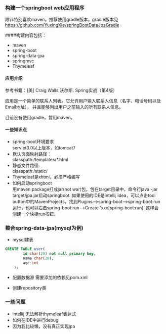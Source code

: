 ### 构建一个springboot web应用程序
除非特别喜欢maven，推荐使用gradle版本，gradle版本见 https://github.com/YuxingXie/springBootDataJpaGradle

####构建内容包括：
- maven
- spring-boot 
- spring-data-jpa  
- springmvc
- Thymeleaf
#### 应用介绍 ####  
参考书籍：[美] Craig Walls 沃尔斯. Spring实战（第4版）  
  

应用是一个简单的联系人列表。它允许用户输入联系人信息（名字、电话号码以及Email地址），
并且能够列出用户之前输入的所有联系人信息。  

目前没有使用gradle，暂用maven。

#### 一些知识点

- spring-boot环境要求  
  servlet3.0以上版本，如tomcat7
- 默认页面映射路径：  
classpath:/templates/*.html
- 静态文件路径:  
classpath:/static/
- Thymeleaf是xhtml，必须严格编写
- 如何启动springboot  
用maven package打成jar(not war)包，包在target目录中，命令行java -jar target/jpa.jar启动springboot.
如果使用的IDE是intellij idea，可以点击tool button中的MavenProjects，找到Plugins-->spring-boot-->spring-boot:run运行，也可以右击spring-boot:run-->Create 'xxx[spring-boot:run]',这样会创建一个快捷run按钮。

### 整合spring-data-jpa(mysql为例)
- mysql建表
```sql
CREATE TABLE user(
        id char(20) not null primary key,
        name char(20),
        age int
    );
```
- 配置数据源
需要添加的依赖见pom.xml

- 创建repository类
### 一些问题
- intellij 无法解析thymeleaf表达式
- 如何在IDE中进行debug
- 因为我比较懒，没有真正实现jpa


  


 